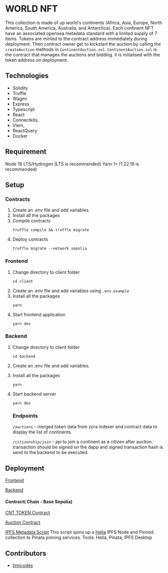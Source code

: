 # WORLD NFT 
This collection is made of up world's continents (Africa, Asia, Europe, North America, South America, Australia, and Antarctica). Each continent NFT have an associated opensea metadata standard with a limited supply of 7 items.
Tokens are minted to the contract address immediately during deployment. Then contract owner get to kickstart the auction by calling the `createAuction` methods in `ContinentAuction.sol`. `ContinentAuction.sol` is the contract that manages the auctions and bidding. it is initialised with the token address on deployment.
## Technologies
- Solidity
- Truffle
- Wagmi
- Express
- Typescript
- React
- Connectkits, 
- Viem, 
- ReactQuery
- Docker

## Requirement
Node 18 LTS/Hydrogen (LTS is recommended)
Yarn 1+ (1.22.19 is recommended)

## Setup 
### Contracts
1. Create an .env file and add variables.
2. Install all the packages
3. Compile contracts
    ```
    truffle compile && truffle migrate
    ```
4. Deploy contracts
    ```
    truffle migrate --network sepolia
    ```

### Frontend
1. Change directory to client folder
    ```
    cd client
    ```
2. Create an .env file and add variables using `.env.example`
3. Install all the packages
    ```
    yarn
    ```
4. Start frontend application
    ```
    yarn dev
    ```

### Backend
1. Change directory to client folder
    ```
    cd backend
    ```
2. Create an .env file and add variables.
3. Install all the packages
    ```
    yarn
    ```
4. Start backend server
    ```
    yarn dev
    ```
    ### Endpoints

    `/auctions` - merged token data from zora indexer and contract data to display the list of continents.

    `/citizenship/join` - api to join a continent as a citizen after auction. transaction should be signed on the dapp and signed transaction hash is send to the backend to be executed. 


## Deployment
[Frontend](https://world-nft-gamma.vercel.app/)

[Backend](https://world-token-05ceac17e8ac.herokuapp.com)

#### Contract( Chain - Base Sepolia)
[CNT TOKEN Contract ](https://base-sepolia.blockscout.com/token/0xC50C83af572e34c0E9de43Be504A3ee4793d59fd)

[Auction Contract](https://base-sepolia.blockscout.com/token/0x572610C23EdA4eD0799447f515D79565644E7161)

[IPFS Metadata Script](https://github.com/timi-codes/world-nft/blob/main/scripts/deploy_metadata.mjs)
This script spins up a [Helia](https://github.com/ipfs/helia) IPFS Node and Pinned collection to Pinata pinning services.
Tools: Helia, Pinata, IPFS Desktop

## Contributors
- [timicodes](https://github.com/timi-codes)
